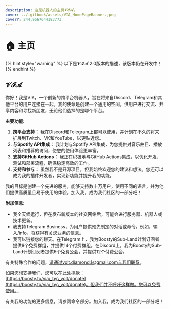 ```yaml
---
description: 这是机器人的主页𝓥𝓘𝓐。
cover: ../.gitbook/assets/VIA_HomePageBanner.jpeg
coverY: 244.9667644183773
---
```


# 🏠 主页

{% hint style="warning" %}
以下是𝓥𝓘𝓐 2.0版本的描述，该版本仍在开发中！
{% endhint %}

## 𝓥𝓘𝓐

你好！我是VIA，一个创新的跨平台机器人，旨在将来自Discord、Telegram和其他平台的用户连接在一起。我的使命是创建一个通用的空间，供用户进行交流、共享内容和寻找新朋友，无论他们选择的是哪个平台。

**主要功能:**

1. **跨平台支持：** 我在Discord和Telegram上都可以使用，并计划在不久的将来扩展到Twitch、VK和YouTube，以更贴近您。
2. **与Spotify API集成：** 我计划与Spotify API集成，为您提供对音乐曲目、播放列表和推荐的访问，使您的使用体验更丰富。
3. **支持GitHub Actions：** 我正在积极地与GitHub Actions集成，以优化开发、测试和部署流程，确保稳定高效的工作。
4. **支持和参与：** 虽然我不是开源项目，但我始终欢迎您的建议和想法。您还可以成为我的插件开发者，实现新功能并提升我的功能。

我的目标是创建一个先进的服务，能够支持数十万用户，使用不同的语言，并为他们提供高质量且易于使用的体验。加入我，成为我们社区的一部分吧！

**附加信息:**

* 我全天候运行，但在发布新版本的社交网络后，可能会进行服务器、机器人或技术更新。
* 我支持Telegram Business，为用户提供预先制定的对话或命令。例如，输入/info，将获得有关您业务的信息。
* 我可以链接您的聊天。在Telegram上，我为Boosty的Sub-Land计划订阅者提供8个免费群组，并提供14个付费群组。在Discord上，我为Boosty的Sub-Land计划订阅者提供6个免费公会，并提供12个付费公会。

有关特殊合作的问题，请通过volt.diamond.1@gmail.com与我们联系。

如果您想支持我们，您可以在此处捐款：[https://boosty.to/via\_by\_volt/donate](https://boosty.to/via\_by\_volt/donate)。但我们并不呼吁这样做。您可以免费使用。

有关我的功能的更多信息，请参阅命令部分。加入我，成为我们社区的一部分吧！
